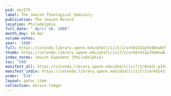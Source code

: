 ```yaml
---
pid: obj575
label: The Jewish Theological Seminary.
publication: The Jewish Record
location: Philadelphia
full_date: " April 16, 1886"
month_day: 16-Apr
volume-notes:
year: '1886'
full: https://colenda.library.upenn.edu/phalt/iiif/2/ark81431p35d8nw83%2FSHA256E-s7161826--887f486ee9e41b971f4fc6260aacbcd726fe144d520fd9f6c31e3e6fc25deb78.jpeg/full/3500,/0/default.jpg
thumb: https://colenda.library.upenn.edu/phalt/iiif/2/ark81431p35d8nw83%2FSHA256E-s7161826--887f486ee9e41b971f4fc6260aacbcd726fe144d520fd9f6c31e3e6fc25deb78.jpeg/full/!200,200/0/default.jpg
index_terms: Jewish Exponent (Philadelphia)
toc: '589'
manifest_all: https://colenda.library.upenn.edu/phalt/iiif/2/81431-p35d8nw83/manifest
manifest_indiv: https://colenda.library.upenn.edu/phalt/iiif/2/ark81431p35d8nw83%2FSHA256E-s7161826--887f486ee9e41b971f4fc6260aacbcd726fe144d520fd9f6c31e3e6fc25deb78.jpeg
order: '574'
layout: qatar_item
collection: morais-ledger
---
```

